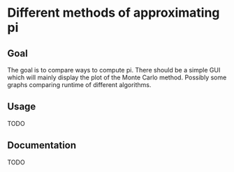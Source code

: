 # Different methods of approximating pi
## Goal
The goal is to compare ways to compute pi.
There should be a simple GUI which will mainly display the plot of the Monte Carlo method.
Possibly some graphs comparing runtime of different algorithms.

## Usage 
TODO 

## Documentation 
TODO


